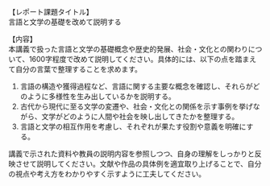【レポート課題タイトル】  
言語と文学の基礎を改めて説明する

【内容】  
本講義で扱った言語と文学の基礎概念や歴史的発展、社会・文化との関わりについて、1600字程度で改めて説明してください。具体的には、以下の点を踏まえて自分の言葉で整理することを求めます。  

1) 言語の構造や獲得過程など、言語に関する主要な概念を確認し、それらがどのように多様性を生み出しているかを説明する。  
2) 古代から現代に至る文学の変遷や、社会・文化との関係を示す事例を挙げながら、文学がどのように人間や社会を映し出してきたかを整理する。  
3) 言語と文学の相互作用を考慮し、それぞれが果たす役割や意義を明確にする。  

講義で示された資料や教員の説明内容を参照しつつ、自身の理解をしっかりと反映させて説明してください。文献や作品の具体例を適宜取り上げることで、自分の視点や考え方をわかりやすく示すように工夫してください。